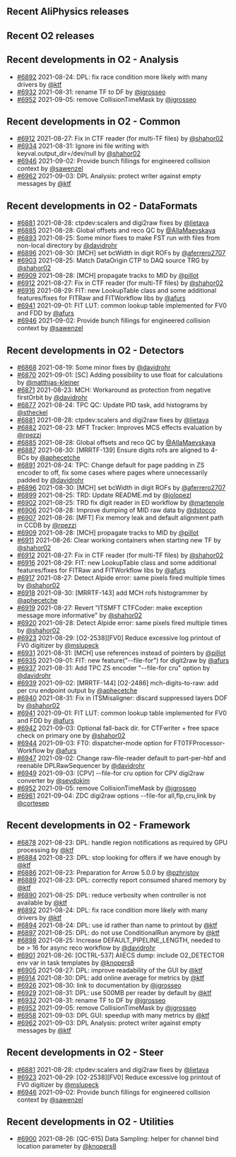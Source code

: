 ## Recent AliPhysics releases
## Recent O2 releases
## Recent developments in O2 - Analysis
- [\#6892](https://github.com/AliceO2Group/AliceO2/pull/6892) 2021-08-24: DPL: fix race condition more likely with many drivers by [@ktf](https://github.com/ktf)
- [\#6932](https://github.com/AliceO2Group/AliceO2/pull/6932) 2021-08-31: rename TF to DF by [@jgrosseo](https://github.com/jgrosseo)
- [\#6952](https://github.com/AliceO2Group/AliceO2/pull/6952) 2021-09-05: remove CollisionTimeMask by [@jgrosseo](https://github.com/jgrosseo)
## Recent developments in O2 - Common
- [\#6912](https://github.com/AliceO2Group/AliceO2/pull/6912) 2021-08-27: Fix in CTF reader (for multi-TF files) by [@shahor02](https://github.com/shahor02)
- [\#6934](https://github.com/AliceO2Group/AliceO2/pull/6934) 2021-08-31: Ignore ini file writing with keyval.output_dir=/dev/null by [@shahor02](https://github.com/shahor02)
- [\#6946](https://github.com/AliceO2Group/AliceO2/pull/6946) 2021-09-02: Provide bunch fillings for engineered collision context by [@sawenzel](https://github.com/sawenzel)
- [\#6962](https://github.com/AliceO2Group/AliceO2/pull/6962) 2021-09-03: DPL Analysis: protect writer against empty messages by [@ktf](https://github.com/ktf)
## Recent developments in O2 - DataFormats
- [\#6881](https://github.com/AliceO2Group/AliceO2/pull/6881) 2021-08-28: ctpdev:scalers and digi2raw fixes by [@lietava](https://github.com/lietava)
- [\#6885](https://github.com/AliceO2Group/AliceO2/pull/6885) 2021-08-28: Global offsets and reco QC by [@AllaMaevskaya](https://github.com/AllaMaevskaya)
- [\#6893](https://github.com/AliceO2Group/AliceO2/pull/6893) 2021-08-25: Some minor fixes to make FST run with files from non-local directory by [@davidrohr](https://github.com/davidrohr)
- [\#6896](https://github.com/AliceO2Group/AliceO2/pull/6896) 2021-08-30: [MCH] set bcWidth in digit ROFs by [@aferrero2707](https://github.com/aferrero2707)
- [\#6903](https://github.com/AliceO2Group/AliceO2/pull/6903) 2021-08-25: Match DataOrigin CTP to DAQ source TRG by [@shahor02](https://github.com/shahor02)
- [\#6909](https://github.com/AliceO2Group/AliceO2/pull/6909) 2021-08-28: [MCH] propagate tracks to MID by [@pillot](https://github.com/pillot)
- [\#6912](https://github.com/AliceO2Group/AliceO2/pull/6912) 2021-08-27: Fix in CTF reader (for multi-TF files) by [@shahor02](https://github.com/shahor02)
- [\#6916](https://github.com/AliceO2Group/AliceO2/pull/6916) 2021-08-29: FIT: new LookupTable class and some additional features/fixes for FITRaw and FITWorkflow libs by [@afurs](https://github.com/afurs)
- [\#6941](https://github.com/AliceO2Group/AliceO2/pull/6941) 2021-09-01: FIT LUT: common lookup table implemented for FV0 and FDD by [@afurs](https://github.com/afurs)
- [\#6946](https://github.com/AliceO2Group/AliceO2/pull/6946) 2021-09-02: Provide bunch fillings for engineered collision context by [@sawenzel](https://github.com/sawenzel)
## Recent developments in O2 - Detectors
- [\#6868](https://github.com/AliceO2Group/AliceO2/pull/6868) 2021-08-19: Some minor fixes by [@davidrohr](https://github.com/davidrohr)
- [\#6870](https://github.com/AliceO2Group/AliceO2/pull/6870) 2021-09-01: [SC] Adding possibility to use float for calculations by [@matthias-kleiner](https://github.com/matthias-kleiner)
- [\#6871](https://github.com/AliceO2Group/AliceO2/pull/6871) 2021-08-23: MCH: Workaround as protection from negative firstOrbit by [@davidrohr](https://github.com/davidrohr)
- [\#6877](https://github.com/AliceO2Group/AliceO2/pull/6877) 2021-08-24: TPC QC: Update PID task, add histograms by [@stheckel](https://github.com/stheckel)
- [\#6881](https://github.com/AliceO2Group/AliceO2/pull/6881) 2021-08-28: ctpdev:scalers and digi2raw fixes by [@lietava](https://github.com/lietava)
- [\#6882](https://github.com/AliceO2Group/AliceO2/pull/6882) 2021-08-23: MFT Tracker: Improves MCS effects evaluation by [@rpezzi](https://github.com/rpezzi)
- [\#6885](https://github.com/AliceO2Group/AliceO2/pull/6885) 2021-08-28: Global offsets and reco QC by [@AllaMaevskaya](https://github.com/AllaMaevskaya)
- [\#6887](https://github.com/AliceO2Group/AliceO2/pull/6887) 2021-08-30: [MRRTF-139] Ensure digits rofs are aligned to 4-BCs by [@aphecetche](https://github.com/aphecetche)
- [\#6891](https://github.com/AliceO2Group/AliceO2/pull/6891) 2021-08-24: TPC: Change default for page padding in ZS encoder to off, fix some cases where pages where unnecessarily padded by [@davidrohr](https://github.com/davidrohr)
- [\#6896](https://github.com/AliceO2Group/AliceO2/pull/6896) 2021-08-30: [MCH] set bcWidth in digit ROFs by [@aferrero2707](https://github.com/aferrero2707)
- [\#6899](https://github.com/AliceO2Group/AliceO2/pull/6899) 2021-08-25: TRD: Update README.md by [@jolopezl](https://github.com/jolopezl)
- [\#6902](https://github.com/AliceO2Group/AliceO2/pull/6902) 2021-08-25: TRD fix digit reader in ED workflow by [@martenole](https://github.com/martenole)
- [\#6906](https://github.com/AliceO2Group/AliceO2/pull/6906) 2021-08-28: Improve dumping of MID raw data by [@dstocco](https://github.com/dstocco)
- [\#6907](https://github.com/AliceO2Group/AliceO2/pull/6907) 2021-08-26: [MFT] Fix memory leak and default alignment path in CCDB by [@rpezzi](https://github.com/rpezzi)
- [\#6909](https://github.com/AliceO2Group/AliceO2/pull/6909) 2021-08-28: [MCH] propagate tracks to MID by [@pillot](https://github.com/pillot)
- [\#6911](https://github.com/AliceO2Group/AliceO2/pull/6911) 2021-08-26: Clear working containers when starting new TF by [@shahor02](https://github.com/shahor02)
- [\#6912](https://github.com/AliceO2Group/AliceO2/pull/6912) 2021-08-27: Fix in CTF reader (for multi-TF files) by [@shahor02](https://github.com/shahor02)
- [\#6916](https://github.com/AliceO2Group/AliceO2/pull/6916) 2021-08-29: FIT: new LookupTable class and some additional features/fixes for FITRaw and FITWorkflow libs by [@afurs](https://github.com/afurs)
- [\#6917](https://github.com/AliceO2Group/AliceO2/pull/6917) 2021-08-27: Detect Alpide error: same pixels fired multiple times by [@shahor02](https://github.com/shahor02)
- [\#6918](https://github.com/AliceO2Group/AliceO2/pull/6918) 2021-08-30: [MRRTF-143] add MCH rofs histogrammer by [@aphecetche](https://github.com/aphecetche)
- [\#6919](https://github.com/AliceO2Group/AliceO2/pull/6919) 2021-08-27: Revert "ITSMFT CTFCoder: make exception message more informative" by [@shahor02](https://github.com/shahor02)
- [\#6920](https://github.com/AliceO2Group/AliceO2/pull/6920) 2021-08-28: Detect Alpide error: same pixels fired multiple times by [@shahor02](https://github.com/shahor02)
- [\#6923](https://github.com/AliceO2Group/AliceO2/pull/6923) 2021-08-29: [O2-2538][FV0] Reduce excessive log printout of FV0 digitizer by [@mslupeck](https://github.com/mslupeck)
- [\#6931](https://github.com/AliceO2Group/AliceO2/pull/6931) 2021-08-31: [MCH] use references instead of pointers by [@pillot](https://github.com/pillot)
- [\#6935](https://github.com/AliceO2Group/AliceO2/pull/6935) 2021-09-01: FIT: new feature("--file-for") for digit2raw by [@afurs](https://github.com/afurs)
- [\#6937](https://github.com/AliceO2Group/AliceO2/pull/6937) 2021-08-31: Add TPC ZS encoder "--file-for cru" option by [@davidrohr](https://github.com/davidrohr)
- [\#6939](https://github.com/AliceO2Group/AliceO2/pull/6939) 2021-09-02: [MRRTF-144] [O2-2486] mch-digits-to-raw: add per cru endpoint output by [@aphecetche](https://github.com/aphecetche)
- [\#6940](https://github.com/AliceO2Group/AliceO2/pull/6940) 2021-08-31: Fix in ITSMisaligner: discard suppressed layers DOF by [@shahor02](https://github.com/shahor02)
- [\#6941](https://github.com/AliceO2Group/AliceO2/pull/6941) 2021-09-01: FIT LUT: common lookup table implemented for FV0 and FDD by [@afurs](https://github.com/afurs)
- [\#6942](https://github.com/AliceO2Group/AliceO2/pull/6942) 2021-09-03: Optional fall-back dir. for CTFwriter + free space check on primary one by [@shahor02](https://github.com/shahor02)
- [\#6944](https://github.com/AliceO2Group/AliceO2/pull/6944) 2021-09-03: FT0: dispatcher-mode option for FT0TFProcessor-Workflow by [@afurs](https://github.com/afurs)
- [\#6947](https://github.com/AliceO2Group/AliceO2/pull/6947) 2021-09-02: Change raw-file-reader default to part-per-hbf and reenable DPLRawSequencer by [@davidrohr](https://github.com/davidrohr)
- [\#6949](https://github.com/AliceO2Group/AliceO2/pull/6949) 2021-09-03: [CPV] --file-for cru option for CPV digi2raw converter by [@sevdokim](https://github.com/sevdokim)
- [\#6952](https://github.com/AliceO2Group/AliceO2/pull/6952) 2021-09-05: remove CollisionTimeMask by [@jgrosseo](https://github.com/jgrosseo)
- [\#6961](https://github.com/AliceO2Group/AliceO2/pull/6961) 2021-09-04: ZDC digi2raw options --file-for all,flp,cru,link by [@cortesep](https://github.com/cortesep)
## Recent developments in O2 - Framework
- [\#6878](https://github.com/AliceO2Group/AliceO2/pull/6878) 2021-08-23: DPL: handle region notifications as required by GPU processing by [@ktf](https://github.com/ktf)
- [\#6884](https://github.com/AliceO2Group/AliceO2/pull/6884) 2021-08-23: DPL: stop looking for offers if we have enough by [@ktf](https://github.com/ktf)
- [\#6886](https://github.com/AliceO2Group/AliceO2/pull/6886) 2021-08-23: Preparation for Arrow 5.0.0 by [@pzhristov](https://github.com/pzhristov)
- [\#6889](https://github.com/AliceO2Group/AliceO2/pull/6889) 2021-08-23: DPL: correctly report consumed shared memory by [@ktf](https://github.com/ktf)
- [\#6890](https://github.com/AliceO2Group/AliceO2/pull/6890) 2021-08-25: DPL: reduce verbosity when controller is not available by [@ktf](https://github.com/ktf)
- [\#6892](https://github.com/AliceO2Group/AliceO2/pull/6892) 2021-08-24: DPL: fix race condition more likely with many drivers by [@ktf](https://github.com/ktf)
- [\#6894](https://github.com/AliceO2Group/AliceO2/pull/6894) 2021-08-24: DPL: use id rather than name to printout by [@ktf](https://github.com/ktf)
- [\#6897](https://github.com/AliceO2Group/AliceO2/pull/6897) 2021-08-25: DPL: do not use ConditionalRun anymore by [@ktf](https://github.com/ktf)
- [\#6898](https://github.com/AliceO2Group/AliceO2/pull/6898) 2021-08-25: Increase DEFAULT_PIPELINE_LENGTH, needed to be > 16 for async reco workflow by [@davidrohr](https://github.com/davidrohr)
- [\#6901](https://github.com/AliceO2Group/AliceO2/pull/6901) 2021-08-26: [OCTRL-537] AliECS dump: include O2_DETECTOR env var in task templates by [@knopers8](https://github.com/knopers8)
- [\#6905](https://github.com/AliceO2Group/AliceO2/pull/6905) 2021-08-27: DPL: improve readability of the GUI by [@ktf](https://github.com/ktf)
- [\#6914](https://github.com/AliceO2Group/AliceO2/pull/6914) 2021-08-30: DPL: add online average for metrics by [@ktf](https://github.com/ktf)
- [\#6926](https://github.com/AliceO2Group/AliceO2/pull/6926) 2021-08-30: link to documentation by [@jgrosseo](https://github.com/jgrosseo)
- [\#6929](https://github.com/AliceO2Group/AliceO2/pull/6929) 2021-08-31: DPL: use 500MB per reader by default by [@ktf](https://github.com/ktf)
- [\#6932](https://github.com/AliceO2Group/AliceO2/pull/6932) 2021-08-31: rename TF to DF by [@jgrosseo](https://github.com/jgrosseo)
- [\#6952](https://github.com/AliceO2Group/AliceO2/pull/6952) 2021-09-05: remove CollisionTimeMask by [@jgrosseo](https://github.com/jgrosseo)
- [\#6958](https://github.com/AliceO2Group/AliceO2/pull/6958) 2021-09-03: DPL GUI: speedup with many metrics by [@ktf](https://github.com/ktf)
- [\#6962](https://github.com/AliceO2Group/AliceO2/pull/6962) 2021-09-03: DPL Analysis: protect writer against empty messages by [@ktf](https://github.com/ktf)
## Recent developments in O2 - Steer
- [\#6881](https://github.com/AliceO2Group/AliceO2/pull/6881) 2021-08-28: ctpdev:scalers and digi2raw fixes by [@lietava](https://github.com/lietava)
- [\#6923](https://github.com/AliceO2Group/AliceO2/pull/6923) 2021-08-29: [O2-2538][FV0] Reduce excessive log printout of FV0 digitizer by [@mslupeck](https://github.com/mslupeck)
- [\#6946](https://github.com/AliceO2Group/AliceO2/pull/6946) 2021-09-02: Provide bunch fillings for engineered collision context by [@sawenzel](https://github.com/sawenzel)
## Recent developments in O2 - Utilities
- [\#6900](https://github.com/AliceO2Group/AliceO2/pull/6900) 2021-08-26: [QC-615] Data Sampling: helper for channel bind location parameter by [@knopers8](https://github.com/knopers8)

